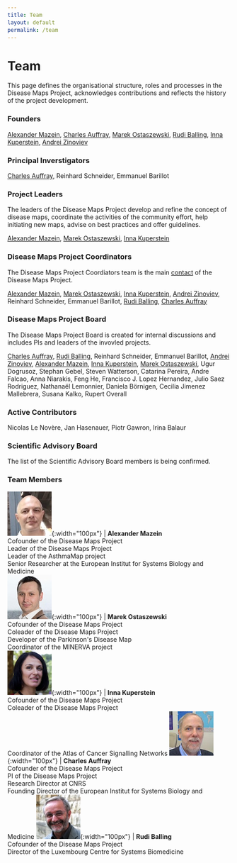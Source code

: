 ```yaml
---
title: Team
layout: default
permalink: /team
---
```


# Team

This page defines the organisational structure, roles and processes in the  Disease Maps Project, acknowledges contributions and reflects the history of the project development.

### Founders

[Alexander Mazein](#AlexanderMazein), [Charles Auffray](#CharlesAuffray), [Marek Ostaszewski](#MarekOstaszewski), [Rudi Balling](#RudiBalling), [Inna Kuperstein](#InnaKuperstein), [Andrei Zinoviev](#AndreiZinoviev)  

### Principal Inverstigators

[Charles Auffray](#CharlesAuffray), Reinhard Schneider, Emmanuel Barillot  

### Project Leaders

The leaders of the Disease Maps Project develop and refine the concept of disease maps, coordinate the activities of the community effort, help initiating new maps, advise on best practices and offer guidelines.  

[Alexander Mazein](#AlexanderMazein), [Marek Ostaszewski](#MarekOstaszewski), [Inna Kuperstein](#InnaKuperstein)  

### Disease Maps Project Coordinators

The Disease Maps Project Coordiators team is the main [contact](/contact) of the Disease Maps Project.  

[Alexander Mazein](#AlexanderMazein), [Marek Ostaszewski](#MarekOstaszewski), [Inna Kuperstein](#InnaKuperstein), [Andrei Zinoviev](#AndreiZinoviev), Reinhard Schneider, Emmanuel Barillot, [Rudi Balling](#RudiBalling), [Charles Auffray](#CharlesAuffray)  

### Disease Maps Project Board

The Disease Maps Project Board is created for internal discussions and includes PIs and leaders of the invovled projects.  

[Charles Auffray](#CharlesAuffray), [Rudi Balling](#RudiBalling), Reinhard Schneider, Emmanuel Barillot, [Andrei Zinoviev](#AndreiZinoviev), [Alexander Mazein](#AlexanderMazein), [Inna Kuperstein](#InnaKuperstein), [Marek Ostaszewski](#MarekOstaszewski), Ugur Dogrusoz, Stephan Gebel, Steven Watterson, Catarina Pereira, Andre Falcao, Anna Niarakis, Feng He, Francisco J. Lopez Hernandez, Julio Saez Rodriguez, Nathanaël Lemonnier, Daniela Börnigen, Cecilia Jimenez Mallebrera, Susana Kalko, Rupert Overall  

### Active Contributors

Nicolas Le Novère, Jan Hasenauer, Piotr Gawron, Irina Balaur  

### Scientific Advisory Board

The list of the Scientific Advisory Board members is being confirmed.  

### Team Members

![](/images/team/AlexanderMazein.jpg){:width="100px"} | <a id="AlexanderMazein"><strong>Alexander Mazein</strong></a><br />Cofounder of the Disease Maps Project<br />Leader of the Disease Maps Project<br />Leader of the AsthmaMap project<br />Senior Researcher at the European Institut for Systems Biology and Medicine  
![](/images/team/MarekOstaszewski.jpg){:width="100px"} | <a id="MarekOstaszewski"><strong>Marek Ostaszewski</strong></a><br />Cofounder of the Disease Maps Project<br />Coleader of the Disease Maps Project<br />Developer of the Parkinson's Disease Map<br />Coordinator of the MINERVA project  
![](/images/team/InnaKuperstein.jpg){:width="100px"} | <a id="InnaKuperstein"><strong>Inna Kuperstein</strong></a><br />Cofounder of the Disease Maps Project<br />Coleader of the Disease Maps Project<br />Coordinator of the Atlas of Cancer Signalling Networks
![](/images/team/CharlesAuffray.jpg){:width="100px"} | <a id="CharlesAuffray"><strong>Charles Auffray</strong></a><br />Cofounder of the Disease Maps Project<br />PI of the Disease Maps Project<br />Research Director at CNRS<br />Founding Director of the European Institut for Systems Biology and Medicine
![](/images/team/RudiBalling.jpg){:width="100px"} | <a id="RudiBalling"><strong>Rudi Balling</strong></a><br />Cofounder of the Disease Maps Project<br />Director of the Luxembourg Centre for Systems Biomedicine




